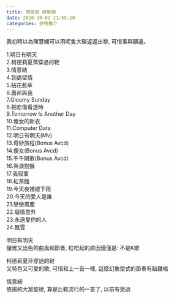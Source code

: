 ```yaml
---
title: 情意結 陳慧嫻
date: 2010-10-01 21:55:20
categories: 好物推介
---
```


我初時以為陳慧嫻可以用呢隻大碟返返出黎, 可惜事與願違。

1.明日有明天  
2.柯德莉夏萍穿過的鞋  
3.情意結  
4.到處留情  
5.拈花惹草  
6.蕭邦與我  
7.Gloomy Sunday  
8.把悲傷看透時  
9.Tomorrow Is Another Day  
10.傻女的新衣  
11.Computer Data  
12.明日有明天(Mv)  
13.奇妙旅程(Bonus Avcd)  
14.傻女(Bonus Avcd)  
15.千千闕歌(Bonus Avcd)  
16.與淚抱擁  
17.我寂寞  
18.紅茶館  
19.今天夜裡總下雨  
20.今天的愛人是誰  
21.戀戀風塵  
22.癡情意外  
23.永遠愛你的人  
24.飄雪

明日有明天  
優雅又出色的曲風和節奏, 紅唔起的原因僅僅是: 不是K歌

柯德莉夏萍穿過的鞋  
又特色又可愛的歌, 可惜和上一首一樣, 這麼幻象型式的節奏有點難唱

情意結  
悠揚的大眾旋律, 算是比較流行的一首了, 以前有煲過